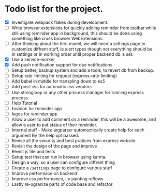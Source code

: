 # Todo list for the project.

- [X] Investigate webpack flakes during development.
- [ ] Write browser extensions for quickly adding reminder from toolbar
      while still using reminder app in background, this should be done using
      something like cross browser WebExtensions.
- [ ] After thinking about the first model, we will need a settings
      page to customize diffrent stuff, ie alert types though not everything
      should be in settings or in working order until proper backend db is set.
- [X] Use a service-worker
- [X] Add push notification support for due notifications.
- [ ] Setup better, backup system and add a tools, to revert db from backup.
- [ ] Setup rate limiting for request (express-rate-limiting)
- [ ] Add babel in middle for transpling down to es5
- [ ] Add post-css for automatic css vendors
- [ ] Use strongloop or any other process manager for running express process
- [ ] Help Tutorial
- [ ] Favicon for reminder app
- [ ] logos for reminder app
- [ ] Allow a user to add comment on a reminder, this will be a awesome, and allow
      a user to put status of their reminder.
- [ ] Internal stuff - Make argparser automactically create help for each argument
      By the help opt passed.
- [ ] Revise all the security and best pratices from express website
- [ ] Revisit the design of the page and improve
- [ ] Revist js file and tests
- [ ] Setup test that can run in browser using karma.
- [ ] Design a way, so a user can configure diffrent thing
- [ ] Create a `/settings` page to configure various stuff
- [ ] Improve performace on backend
- [ ] Improve css performance, i.e painting reflows
- [ ] Lastly re-ogranize parts of code base and refactor.
